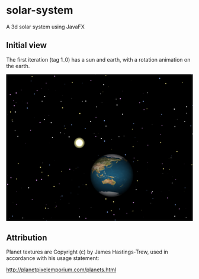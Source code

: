 # solar-system
A 3d solar system using JavaFX

## Initial view
The first iteration (tag 1_0) has a sun and earth, with a rotation animation on the earth.

![./demo-480.mov](./demo.png)


## Attribution
Planet textures are Copyright (c) by James Hastings-Trew, used in accordance with his usage statement:

http://planetpixelemporium.com/planets.html
